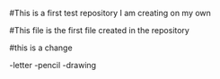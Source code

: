 #This is a first test repository I am creating on my own

#This file is the first file created in the repository

#this is a change


-letter
-pencil
-drawing
